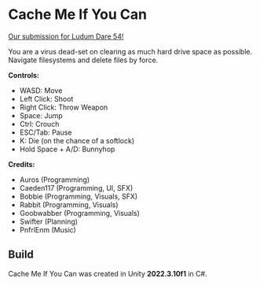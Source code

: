 # Cache Me If You Can

[Our submission for Ludum Dare 54!](https://ldjam.com/events/ludum-dare/54/cache-me-if-you-can)

You are a virus dead-set on clearing as much hard drive space as possible. Navigate filesystems and delete files by force.

**Controls:**
- WASD: Move
- Left Click: Shoot
- Right Click: Throw Weapon
- Space: Jump
- Ctrl: Crouch
- ESC/Tab: Pause
- K: Die (on the chance of a softlock)
- Hold Space + A/D: Bunnyhop

**Credits:**
- Auros (Programming)
- Caeden117 (Programming, UI, SFX)
- Bobbie (Programming, Visuals, SFX)
- Rabbit (Programming, Visuals)
- Goobwabber (Programming, Visuals)
- Swifter (Planning)
- PnfrlEnm (Music)

## Build

Cache Me If You Can was created in Unity **2022.3.10f1** in C#.